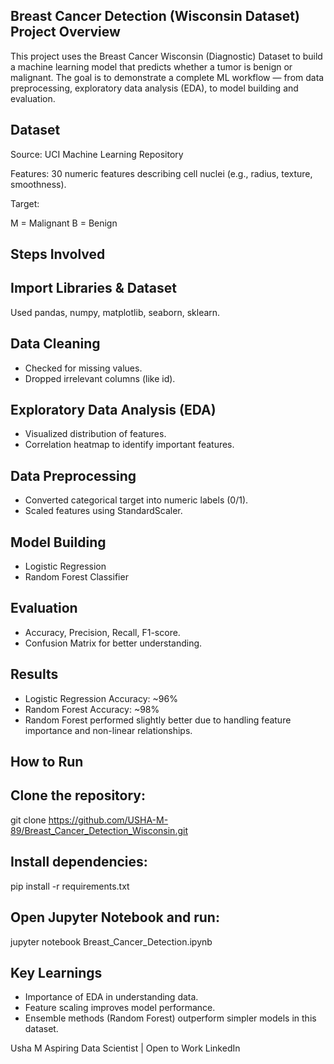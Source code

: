 Breast Cancer Detection (Wisconsin Dataset)
Project Overview
-----------------
This project uses the Breast Cancer Wisconsin (Diagnostic) Dataset to build a machine learning model that predicts whether a tumor is benign or malignant.
The goal is to demonstrate a complete ML workflow — from data preprocessing, exploratory data analysis (EDA), to model building and evaluation.

Dataset
--------
Source: UCI Machine Learning Repository

Features: 30 numeric features describing cell nuclei (e.g., radius, texture, smoothness).

Target:

M = Malignant
B = Benign

Steps Involved
---------------
Import Libraries & Dataset
---------------------------
Used pandas, numpy, matplotlib, seaborn, sklearn.

Data Cleaning
-------------
- Checked for missing values.
- Dropped irrelevant columns (like id).

Exploratory Data Analysis (EDA)
-----------------------------------
- Visualized distribution of features.
- Correlation heatmap to identify important features.

Data Preprocessing
------------------
- Converted categorical target into numeric labels (0/1).
- Scaled features using StandardScaler.

Model Building
---------------
- Logistic Regression
- Random Forest Classifier

Evaluation
-----------
- Accuracy, Precision, Recall, F1-score.
- Confusion Matrix for better understanding.

Results
--------
- Logistic Regression Accuracy: ~96%
- Random Forest Accuracy: ~98%
- Random Forest performed slightly better due to handling feature importance and non-linear relationships.

How to Run
-----------
Clone the repository:
---------------------
git clone https://github.com/USHA-M-89/Breast_Cancer_Detection_Wisconsin.git


Install dependencies:
---------------------
pip install -r requirements.txt


Open Jupyter Notebook and run:
-----------------------------
jupyter notebook Breast_Cancer_Detection.ipynb

Key Learnings
--------------
- Importance of EDA in understanding data.
- Feature scaling improves model performance.
- Ensemble methods (Random Forest) outperform simpler models in this dataset.

Usha M
Aspiring Data Scientist | Open to Work
LinkedIn
